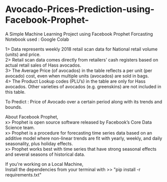 # Avocado-Prices-Prediction-using-Facebook-Prophet-
A Simple Machine Learning Project using Facebook Prophet Forcasting              
Notebook used : Google Colab                                      

1> Data represents weekly 2018 retail scan data for National retail volume (units) and price.            
2> Retail scan data comes directly from retailers’ cash registers based on actual retail sales of Hass avocados.            
3> The Average Price (of avocados) in the table reflects a per unit (per avocado) cost, even when multiple units (avocados) are sold in bags.                                       
4> The Product Lookup codes (PLU’s) in the table are only for Hass avocados. Other varieties of avocados (e.g. greenskins) are not included in this table.                 

To Predict : Price of Avocado over a certain period along with its trends and bounds.                        

About Facebook Prophet,                
x> Prophet is open source software released by Facebook’s Core Data Science team.                            
x> Prophet is a procedure for forecasting time series data based on an additive model where non-linear trends are fit with yearly, weekly, and daily seasonality, plus holiday effects.               
x> Prophet works best with time series that have strong seasonal effects and several seasons of historical data.          

If you're working on a Local Machine,                     
Install the dependencies from your terminal with >> "pip install -r requirements.txt"
